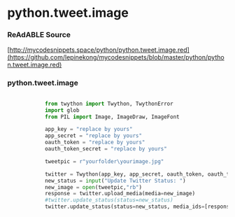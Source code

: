 
# python.tweet.image


### ReAdABLE Source

[http://mycodesnippets.space/python/python.tweet.image.red](https://github.com/lepinekong/mycodesnippets/blob/master/python/python.tweet.image.red)


### python.tweet.image



```python

            from twython import Twython, TwythonError
            import glob
            from PIL import Image, ImageDraw, ImageFont

            app_key = "replace by yours"
            app_secret = "replace by yours"
            oauth_token = "replace by yours"
            oauth_token_secret = "replace by yours"

            tweetpic = r"yourfolder\yourimage.jpg"

            twitter = Twython(app_key, app_secret, oauth_token, oauth_token_secret)
            new_status = input("Update Twitter Status: ")
            new_image = open(tweetpic,"rb")
            response = twitter.upload_media(media=new_image)
            #twitter.update_status(status=new_status)
            twitter.update_status(status=new_status, media_ids=[response['media_id']])
        
```


